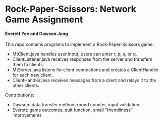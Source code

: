 # Rock-Paper-Scissors: Network Game Assignment
#### Everett Yee and Dawson Jung

This repo contains programs to implement a Rock-Paper-Scissors game.

* MtClient.java handles user input, users can enter r, p, s, or q.
* ClientListener.java receives responses from the server and transfers them to clients.
* MtServer.java listens for client connections and creates a ClientHandler for each new client.
* ClientHandler.java receives messages from a client and relays it to the other clients.

Contributions:

* Dawson: data transfer method, round counter, input validation  
* Everett: game outcomes, quit function, small "friendliness" improvements
